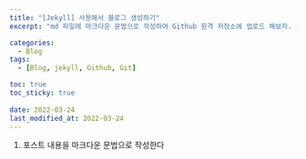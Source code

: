 ```yaml
---
title: "[Jekyll] 사용해서 블로그 생성하기"
excerpt: "md 파일에 마크다운 문법으로 작성하여 Github 원격 저장소에 업로드 해보자. 에디터는 Visual Studio code 사용! 로컬 서버에서 확인도 해보자. "

categories:
  - Blog
tags:
  - [Blog, jekyll, Github, Git]

toc: true
toc_sticky: true
 
date: 2022-03-24
last_modified_at: 2022-03-24
---
```

1. 포스트 내용을 마크다운 문법으로 작성한다

